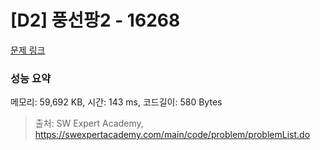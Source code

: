 # [D2] 풍선팡2 - 16268 

[문제 링크](https://swexpertacademy.com/main/code/problem/problemDetail.do?contestProbId=AYYlGU56XOkDFARc) 

### 성능 요약

메모리: 59,692 KB, 시간: 143 ms, 코드길이: 580 Bytes



> 출처: SW Expert Academy, https://swexpertacademy.com/main/code/problem/problemList.do
